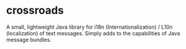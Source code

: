 crossroads
==========

A small, lightweight Java library for i18n (Internationalization) / L10n (localization) of text messages. Simply adds to the capabilities of Java message bundles.
